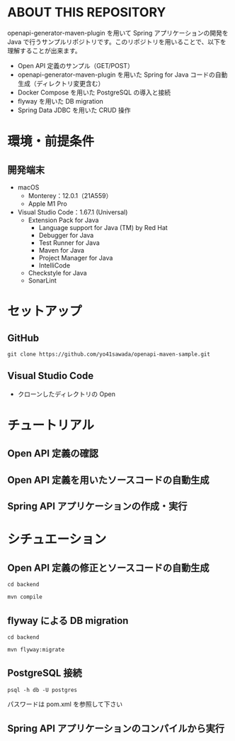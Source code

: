 # ABOUT THIS REPOSITORY
openapi-generator-maven-plugin を用いて Spring アプリケーションの開発を Java で行うサンプルリポジトリです。このリポジトリを用いることで、以下を理解することが出来ます。
- Open API 定義のサンプル（GET/POST）
- openapi-generator-maven-plugin を用いた Spring for Java コードの自動生成（ディレクトリ変更含む）
- Docker Compose を用いた PostgreSQL の導入と接続
- flyway を用いた DB migration
- Spring Data JDBC を用いた CRUD 操作

# 環境・前提条件
## 開発端末
- macOS
  - Monterey：12.0.1（21A559）
  - Apple M1 Pro
- Visual Studio Code：1.67.1 (Universal)
  - Extension Pack for Java
    - Language support for Java (TM) by Red Hat
    - Debugger for Java
    - Test Runner for Java
    - Maven for Java
    - Project Manager for Java
    - IntelliCode
  - Checkstyle for Java
  - SonarLint

# セットアップ
## GitHub
```
git clone https://github.com/yo41sawada/openapi-maven-sample.git
```
## Visual Studio Code
- クローンしたディレクトリの Open

# チュートリアル
## Open API 定義の確認

## Open API 定義を用いたソースコードの自動生成

## Spring API アプリケーションの作成・実行


# シチュエーション
## Open API 定義の修正とソースコードの自動生成
```
cd backend
```
```
mvn compile
```

## flyway による DB migration
```
cd backend
```
```
mvn flyway:migrate
```

## PostgreSQL 接続
```
psql -h db -U postgres
```
パスワードは pom.xml を参照して下さい

## Spring API アプリケーションのコンパイルから実行
